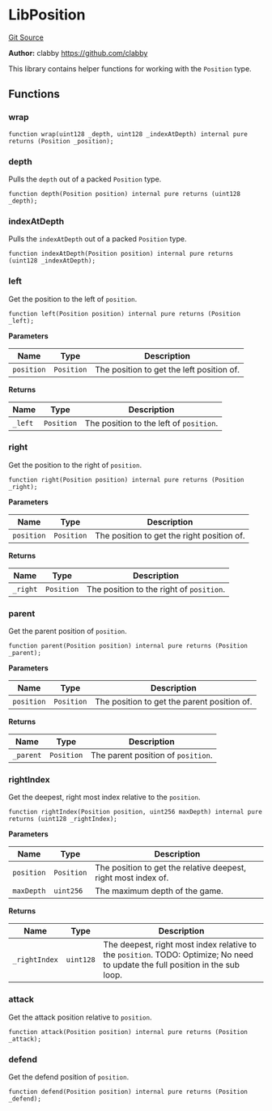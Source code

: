 # LibPosition
[Git Source](https://github.com/ethereum-optimism/optimism/blob/c6ae546047e96fbfd2d0f78febba2885aab34f5f/src/lib/LibPosition.sol)

**Author:**
clabby <https://github.com/clabby>

This library contains helper functions for working with the `Position` type.


## Functions
### wrap


```solidity
function wrap(uint128 _depth, uint128 _indexAtDepth) internal pure returns (Position _position);
```

### depth

Pulls the `depth` out of a packed `Position` type.


```solidity
function depth(Position position) internal pure returns (uint128 _depth);
```

### indexAtDepth

Pulls the `indexAtDepth` out of a packed `Position` type.


```solidity
function indexAtDepth(Position position) internal pure returns (uint128 _indexAtDepth);
```

### left

Get the position to the left of `position`.


```solidity
function left(Position position) internal pure returns (Position _left);
```
**Parameters**

|Name|Type|Description|
|----|----|-----------|
|`position`|`Position`|The position to get the left position of.|

**Returns**

|Name|Type|Description|
|----|----|-----------|
|`_left`|`Position`|The position to the left of `position`.|


### right

Get the position to the right of `position`.


```solidity
function right(Position position) internal pure returns (Position _right);
```
**Parameters**

|Name|Type|Description|
|----|----|-----------|
|`position`|`Position`|The position to get the right position of.|

**Returns**

|Name|Type|Description|
|----|----|-----------|
|`_right`|`Position`|The position to the right of `position`.|


### parent

Get the parent position of `position`.


```solidity
function parent(Position position) internal pure returns (Position _parent);
```
**Parameters**

|Name|Type|Description|
|----|----|-----------|
|`position`|`Position`|The position to get the parent position of.|

**Returns**

|Name|Type|Description|
|----|----|-----------|
|`_parent`|`Position`|The parent position of `position`.|


### rightIndex

Get the deepest, right most index relative to the `position`.


```solidity
function rightIndex(Position position, uint256 maxDepth) internal pure returns (uint128 _rightIndex);
```
**Parameters**

|Name|Type|Description|
|----|----|-----------|
|`position`|`Position`|The position to get the relative deepest, right most index of.|
|`maxDepth`|`uint256`|The maximum depth of the game.|

**Returns**

|Name|Type|Description|
|----|----|-----------|
|`_rightIndex`|`uint128`|The deepest, right most index relative to the `position`. TODO: Optimize; No need to update the full position in the sub loop.|


### attack

Get the attack position relative to `position`.


```solidity
function attack(Position position) internal pure returns (Position _attack);
```

### defend

Get the defend position of `position`.


```solidity
function defend(Position position) internal pure returns (Position _defend);
```


